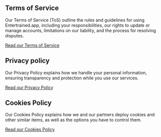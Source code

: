 ## Terms of Service

Our Terms of Service (ToS) outline the rules and guidelines for using Entertrained.app, including your responsibilities, our rights to update or manage accounts, limitations on our liability, and the process for resolving disputes.

[Read our Terms of Service](/tos)

## Privacy policy

Our Privacy Policy explains how we handle your personal information, ensuring transparency and protection while you use our services.

[ Read our Privacy Policy](/privacy)

## Cookies Policy

Our Cookies Policy explains how we and our partners deploy cookies and other similar items, as well as the options you have to control them.

[Read our Cookies Policy](/cookies)
